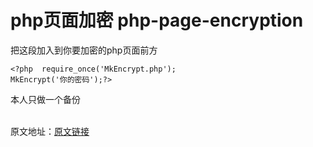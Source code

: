 <h1>php页面加密
php-page-encryption</h1>
把这段加入到你要加密的php页面前方
<pre><code>&lt;?php  require_once(&#39;MkEncrypt.php&#39;);
MkEncrypt(&#39;你的密码&#39;);?&gt;
</code></pre>
<p>本人只做一个备份</p>
</br>
原文地址：<a href="http://wyz-math.cn/index.php/PHP/720.html">原文链接</a>
</p>
